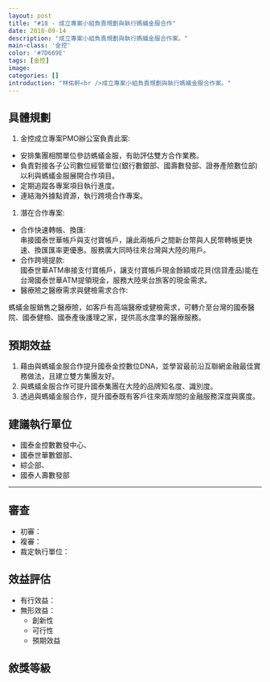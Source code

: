```yaml
---
layout: post
title: "#18 - 成立專案小組負責規劃與執行螞蟻金服合作"
date: 2018-09-14 
description: "成立專案小組負責規劃與執行螞蟻金服合作案。"
main-class: '金控'
color: '#7D669E'
tags: [金控]
image: 
categories: []
introduction: "林佑軒<br />成立專案小組負責規劃與執行螞蟻金服合作案。"
---
```


## 具體規劃
1. 金控成立專案PMO辦公室負責此案: 
 - 安排集團相關單位參訪螞蟻金服，有助評估雙方合作業務。
 - 負責對接各子公司數位經管單位(銀行數銀部、國壽數發部、證券產險數位部)以利與螞蟻金服展開合作項目。
 - 定期追蹤各專案項目執行進度。
 - 連結海外據點資源，執行跨境合作專案。
1. 潛在合作專案:
 - 合作快速轉帳、換匯:<br />
    串接國泰世華帳戶與支付寶帳戶，讓此兩帳戶之間新台幣與人民幣轉帳更快速、換匯匯率更優惠。服務廣大同時往來台灣與大陸的用戶。
 - 合作跨境提款:<br />
    國泰世華ATM串接支付寶帳戶，讓支付寶帳戶現金餘額或花貝(信貸產品)能在台灣國泰世華ATM提領現金，服務大陸來台旅客的現金需求。
 - 醫療險之醫療需求與健檢需求合作:

螞蟻金服銷售之醫療險，如客戶有高端醫療或健檢需求，可轉介至台灣的國泰醫院、國泰健檢、國泰產後護理之家，提供高水度準的醫療服務。




## 預期效益
1. 藉由與螞蟻金服合作提升國泰金控數位DNA，並學習最前沿互聯網金融最佳實務做法，且建立雙方集團友好。
2. 與螞蟻金服合作可提升國泰集團在大陸的品牌知名度、識別度。
3. 透過與螞蟻金服合作，提升國泰既有客戶往來兩岸間的金融服務深度與廣度。




## 建議執行單位
- 國泰金控數數發中心、
- 國泰世華數銀部、
- 綜企部、
- 國泰人壽數發部

---

## 審查

- 初審：
- 複審：
- 裁定執行單位：


## 效益評估
- 有行效益：
- 無形效益：
  + 創新性
  + 可行性
  + 預期效益

## 敘獎等級
